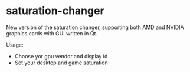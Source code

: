 # saturation-changer
New version of the saturation changer, supporting both AMD and NVIDIA graphics cards with GUI written in Qt.

Usage:
- Choose yor gpu vendor and display id
- Set your desktop and game saturation
